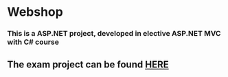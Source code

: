 # Webshop
### This is a ASP.NET project, developed in elective ASP.NET MVC with C# course
## The exam project can be found [HERE](https://github.com/Laustrup/Second)
